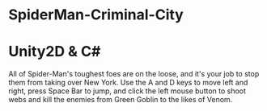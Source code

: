 # SpiderMan-Criminal-City
# Unity2D & C#

All of Spider-Man's toughest foes are on the loose, and it's your job to stop them from taking over New York. 
Use the A and D keys to move left and right, press Space Bar to jump, and click the left mouse button to shoot 
webs and kill the enemies from Green Goblin to the likes of Venom.  
